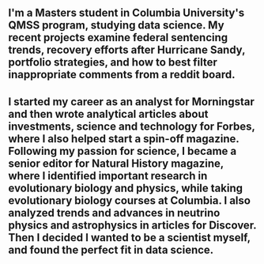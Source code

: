 ## I'm a Masters student in Columbia University's QMSS program, studying data science. My recent projects examine federal sentencing trends, recovery efforts after Hurricane Sandy, portfolio strategies, and how to best filter inappropriate comments from a reddit board. 

## I started my career as an analyst for Morningstar and then wrote analytical articles about investments, science and technology for Forbes, where I also helped start a spin-off magazine. Following my passion for science, I became a senior editor for Natural History magazine, where I identified important research in evolutionary biology and physics, while taking evolutionary biology courses at Columbia. I also analyzed trends and advances in neutrino physics and astrophysics in articles for Discover. Then I decided I wanted to be a scientist myself, and found the perfect fit in data science.
 
